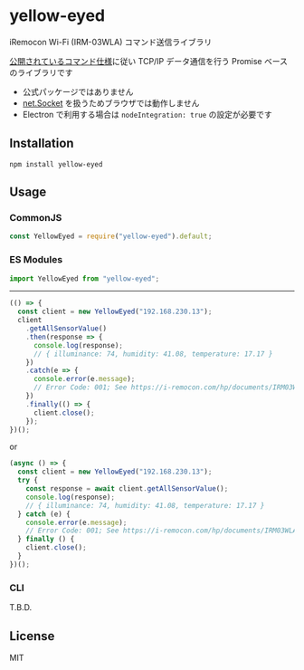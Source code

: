# yellow-eyed

iRemocon Wi-Fi (IRM-03WLA) コマンド送信ライブラリ

[公開されているコマンド仕様](https://i-remocon.com/hp/documents/IRM03WLA_command_ref_v1.pdf)に従い
TCP/IP データ通信を行う Promise ベースのライブラリです

- 公式パッケージではありません
- [net.Socket](https://nodejs.org/api/net.html#net_class_net_socket) を扱うためブラウザでは動作しません
- Electron で利用する場合は `nodeIntegration: true` の設定が必要です

## Installation

```
npm install yellow-eyed
```

## Usage

### CommonJS

```js
const YellowEyed = require("yellow-eyed").default;
```

### ES Modules

```js
import YellowEyed from "yellow-eyed";
```

---

```js
(() => {
  const client = new YellowEyed("192.168.230.13");
  client
    .getAllSensorValue()
    .then(response => {
      console.log(response);
      // { illuminance: 74, humidity: 41.08, temperature: 17.17 }
    })
    .catch(e => {
      console.error(e.message);
      // Error Code: 001; See https://i-remocon.com/hp/documents/IRM03WLA_command_ref_v1.pdf
    })
    .finally(() => {
      client.close();
    });
})();
```

or

```js
(async () => {
  const client = new YellowEyed("192.168.230.13");
  try {
    const response = await client.getAllSensorValue();
    console.log(response);
    // { illuminance: 74, humidity: 41.08, temperature: 17.17 }
  } catch (e) {
    console.error(e.message);
    // Error Code: 001; See https://i-remocon.com/hp/documents/IRM03WLA_command_ref_v1.pdf
  } finally () {
    client.close();
  }
})();
```

### CLI

T.B.D.

## License

MIT
